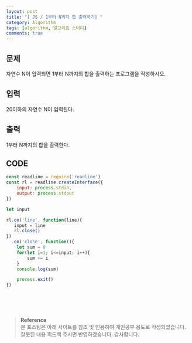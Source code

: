 ```yaml
---
layout: post
title: "[ JS / 1부터 N까지 합 출력하기] "
category: Algorithm
tags: [algorithm, 알고리즘 스터디]
comments: true
---
```


## 문제
자연수 N이 입력되면 1부터 N까지의 합을 출력하는 프로그램을 작성하시오.

## 입력
20이하의 자연수 N이 입력된다.

## 출력
1부터 N까지의 합을 출력한다.

## CODE
```javascript
const readline = require('readline')
const rl = readline.createInterface({
    input: process.stdin,
    output: process.stdout
})

let input

rl.on('line', function(line){
   input = line
   rl.close()
})
  .on('close', function(){
    let sum = 0
    for(let i=1; i<=input; i++){
        sum += i
    }
    console.log(sum)

    process.exit()
})
```

<br>
<br>
<br>

>**Reference**   
본 포스팅은 아래 사이트를 참조 및 인용하여 개인공부 용도로 작성되었습니다.   
잘못된 내용 피드백 주시면 반영하겠습니다. 감사합니다.   
[]()